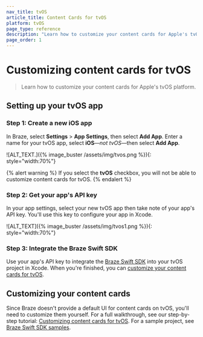 ```yaml
---
nav_title: tvOS
article_title: Content Cards for tvOS
platform: tvOS
page_type: reference
description: "Learn how to customize your content cards for Apple's tvOS platform."
page_order: 1
---
```


# Customizing content cards for tvOS

> Learn how to customize your content cards for Apple's tvOS platform.

## Setting up your tvOS app

### Step 1: Create a new iOS app

In Braze, select **Settings** > **App Settings**, then select **Add App**. Enter a name for your tvOS app, select **iOS**&#8212;_not tvOS_&#8212;then select **Add App**.

![ALT_TEXT.]({% image_buster /assets/img/tvos.png %}){: style="width:70%"}

{% alert warning %}
If you select the **tvOS** checkbox, you will not be able to customize content cards for tvOS.
{% endalert %}

### Step 2: Get your app's API key

In your app settings, select your new tvOS app then take note of your app's API key. You'll use this key to configure your app in Xcode.

![ALT_TEXT]({% image_buster /assets/img/tvos1.png %}){: style="width:70%"}

### Step 3: Integrate the Braze Swift SDK

Use your app's API key to integrate the [Braze Swift SDK](https://github.com/braze-inc/braze-swift-sdk) into your tvOS project in Xcode. When you're finished, you can [customize your content cards for tvOS](#customizing-your-in-app-messages).

## Customizing your content cards

Since Braze doesn't provide a default UI for content cards on tvOS, you'll need to customize them yourself. For a full walkthrough, see our step-by-step tutorial: [Customizing content cards for tvOS](https://braze-inc.github.io/braze-swift-sdk/documentation/braze/content-cards-customization/). For a sample project, see [Braze Swift SDK samples](https://github.com/braze-inc/braze-swift-sdk/tree/main/Examples).
